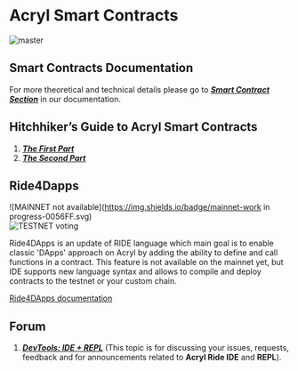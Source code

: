 # Acryl Smart Contracts

![master](https://img.shields.io/badge/node->%3D0.12.0-4bc51d.svg)

## Smart Contracts Documentation

For more theoretical and technical details please go to [_**Smart Contract Section**_](https://docs.acrylplatform.com/en/smart-contracts/acryl-smart-contracts-overview.html) in our documentation.

## Hitchhiker’s Guide to Acryl Smart Contracts

1. [_**The First Part**_](https://blog.acrylplatform.com/the-hitchhikers-guide-to-acryl-smart-contracts-part-1-b80aa47a745a)
2. [_**The Second Part**_](https://blog.acrylplatform.com/the-hitchhikers-guide-to-acryl-smart-contracts-part-2-44621fd5a007)

## Ride4Dapps

![MAINNET not available](https://img.shields.io/badge/mainnet-work in progress-0056FF.svg)  
![TESTNET voting](https://img.shields.io/badge/testnet-voting-4bc51d.svg?color=yellow)

Ride4DApps is an update of RIDE language which main goal is to enable classic 'DApps' approach on Acryl by adding the ability to define and call functions in a contract. This feature is not available on the mainnet yet, but IDE supports new language syntax and allows to compile and deploy contracts to the testnet or your custom chain.

[Ride4DApps documentation](https://docs.acrylplatform.com/en/smart-contracts/ride4dapps/overview.html)

## Forum

1. [_**DevTools: IDE + REPL**_](https://forum.acrylplatform.com/t/devtools-ide-repl/1992) \(This topic is for discussing your issues, requests, feedback and for announcements related to **Acryl Ride IDE** and **REPL**\).



